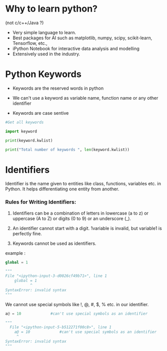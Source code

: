 # Why to learn python?
(not c/c++/Java ?)

- Very simple language to learn.
- Best packages for AI such as matplotlib, numpy, scipy, scikit-learn, Tensorflow, etc.,
- iPython Notebook for interactive data analysis and modelling
- Extensively used in the industry.

# Python Keywords

- Keywords are the reserved words in python

- We can't use a keyword as variable name, function name or any other identifier

- Keywords are case sentive

```Python
#Get all keywords

import keyword

print(keyword.kwlist)

print("Total number of keywords ", len(keyword.kwlist))
```
# Identifiers

Identifier is the name given to entities like class, functions, variables etc. in Python. It helps differentiating one entity from another.

### Rules for Writing Identifiers:

1. Identifiers can be a combination of letters in lowercase (a to z) or uppercase (A to Z) or digits (0 to 9) or an underscore (_).

2. An identifier cannot start with a digit. 1variable is invalid, but variable1 is perfectly fine.

3. Keywords cannot be used as identifiers.

example : 
```python
global = 1

"""
File "<ipython-input-3-d0026cf49b71>", line 1
    global = 1
           ^
SyntaxError: invalid syntax
"""
```
 We cannot use special symbols like !, @, #, $, % etc. in our identifier.

```python
a@ = 10             #can't use special symbols as an identifier

"""
  File "<ipython-input-5-b512271f00c8>", line 1
    a@ = 10             #can't use special symbols as an identifier
     ^
SyntaxError: invalid syntax
"""
```